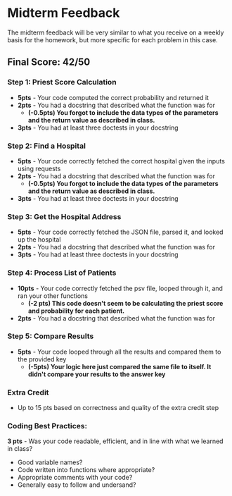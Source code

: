 # Midterm Feedback
The midterm feedback will be very similar to what you receive on a weekly basis for the homework, but more specific for each problem in this case.

## Final Score: 42/50


### Step 1: Priest Score Calculation
* **5pts** - Your code computed the correct probability and returned it
* **2pts** - You had a docstring that described what the function was for
  * **(-0.5pts) You forgot to include the data types of the parameters and the return value as described in class.**
* **3pts** - You had at least three doctests in your docstring

### Step 2: Find a Hospital
* **5pts** - Your code correctly fetched the correct hospital given the inputs using requests
* **2pts** - You had a docstring that described what the function was for
  * **(-0.5pts) You forgot to include the data types of the parameters and the return value as described in class.**
* **3pts** - You had at least three doctests in your docstring

### Step 3: Get the Hospital Address
* **5pts** - Your code correctly fetched the JSON file, parsed it, and looked up the hospital
* **2pts** - You had a docstring that described what the function was for
* **3pts** - You had at least three doctests in your docstring

### Step 4: Process List of Patients
* **10pts** - Your code correctly fetched the psv file, looped through it, and ran your other functions
  * **(-2 pts) This code doesn't seem to be calculating the priest score and probability for each patient.**
* **2pts** - You had a docstring that described what the function was for

### Step 5: Compare Results
* **5pts** - Your code looped through all the results and compared them to the provided key
  * **(-5pts) Your logic here just compared the same file to itself. It didn't compare your results to the answer key**

### Extra Credit
* Up to 15 pts based on correctness and quality of the extra credit step

### Coding Best Practices:
**3 pts** - Was your code readable, efficient, and in line with what we learned in class?
* Good variable names?
* Code written into functions where appropriate?
* Appropriate comments with your code?
* Generally easy to follow and undersand?
